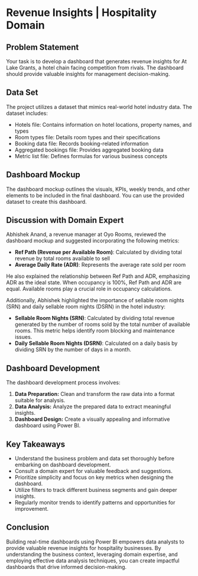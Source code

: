#  Revenue Insights | Hospitality Domain 

## Problem Statement

Your task is to develop a dashboard that generates revenue insights for At Lake Grants, a hotel chain facing competition from rivals. The dashboard should provide valuable insights for management decision-making.

## Data Set

The project utilizes a dataset that mimics real-world hotel industry data. The dataset includes:

- Hotels file: Contains information on hotel locations, property names, and types
- Room types file: Details room types and their specifications
- Booking data file: Records booking-related information
- Aggregated bookings file: Provides aggregated booking data
- Metric list file: Defines formulas for various business concepts

## Dashboard Mockup

The dashboard mockup outlines the visuals, KPIs, weekly trends, and other elements to be included in the final dashboard. You can use the provided dataset to create this dashboard.

## Discussion with Domain Expert

Abhishek Anand, a revenue manager at Oyo Rooms, reviewed the dashboard mockup and suggested incorporating the following metrics:

- **Ref Path (Revenue per Available Room)**: Calculated by dividing total revenue by total rooms available to sell
- **Average Daily Rate (ADR)**: Represents the average rate sold per room

He also explained the relationship between Ref Path and ADR, emphasizing ADR as the ideal state. When occupancy is 100%, Ref Path and ADR are equal. Available rooms play a crucial role in occupancy calculations.

Additionally, Abhishek highlighted the importance of sellable room nights (SRN) and daily sellable room nights (DSRN) in the hotel industry:

- **Sellable Room Nights (SRN)**: Calculated by dividing total revenue generated by the number of rooms sold by the total number of available rooms. This metric helps identify room blocking and maintenance issues.
- **Daily Sellable Room Nights (DSRN)**: Calculated on a daily basis by dividing SRN by the number of days in a month.

## Dashboard Development

The dashboard development process involves:

1. **Data Preparation:** Clean and transform the raw data into a format suitable for analysis.
2. **Data Analysis:** Analyze the prepared data to extract meaningful insights.
3. **Dashboard Design:** Create a visually appealing and informative dashboard using Power BI.

## Key Takeaways

- Understand the business problem and data set thoroughly before embarking on dashboard development.
- Consult a domain expert for valuable feedback and suggestions.
- Prioritize simplicity and focus on key metrics when designing the dashboard.
- Utilize filters to track different business segments and gain deeper insights.
- Regularly monitor trends to identify patterns and opportunities for improvement.

## Conclusion

Building real-time dashboards using Power BI empowers data analysts to provide valuable revenue insights for hospitality businesses. By understanding the business context, leveraging domain expertise, and employing effective data analysis techniques, you can create impactful dashboards that drive informed decision-making.
